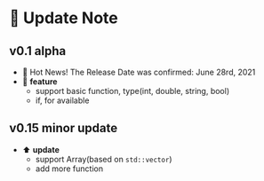 # :rocket: Update Note  

## v0.1 alpha  

- :mega: Hot News! The Release Date was confirmed: June 28rd, 2021  
- :pencil: **feature**  
  - support basic function, type(int, double, string, bool)  
  - if, for available  

## v0.15 minor update  

- :arrow_up: **update**  
  - support Array(based on `std::vector`)  
  - add more function  
